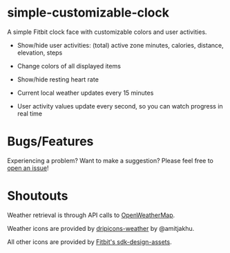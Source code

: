 # simple-customizable-clock

A simple Fitbit clock face with customizable colors and user activities.

- Show/hide user activities: (total) active zone minutes, calories, distance, elevation, steps

- Change colors of all displayed items

- Show/hide resting heart rate

- Current local weather updates every 15 minutes

- User activity values update every second, so you can watch progress in real time

# Bugs/Features

Experiencing a problem? Want to make a suggestion? Please feel free to [open an issue](https://github.com/geoffhuntoon/simple-customizable-clock/issues/new/choose)!

# Shoutouts

Weather retrieval is through API calls to [OpenWeatherMap](https://openweathermap.org/).

Weather icons are provided by [dripicons-weather](https://github.com/amitjakhu/dripicons-weather) by @amitjakhu.

All other icons are provided by [Fitbit's sdk-design-assets](https://github.com/Fitbit/sdk-design-assets).
